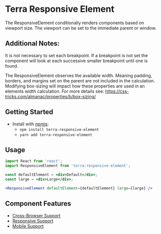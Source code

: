 # Terra Responsive Element

The ResponsiveElement conditionally renders components based on viewport size.
The viewport can be set to the immediate parent or window.

## Additional Notes:

It is not necessary to set each breakpoint. If a breakpoint is not set the component will look at each successive smaller breakpoint until one is found.

The ResponsiveElement observes the available width. Meaning padding, borders, and margins set on the parent are not included in the calculation. Modifying box-sizing will impact how these properties are used in an elements width calculation. For more details see: https://css-tricks.com/almanac/properties/b/box-sizing/

## Getting Started

- Install with [npmjs](https://www.npmjs.com):
  - `npm install terra-responsive-element`
  - `yarn add terra-responsive-element`

## Usage

```jsx
import React from 'react';
import ResponsiveElement from 'terra-responsive-element';

const defaultElement = <div>Default</div>;
const large = <div>Large</div>;

<ResponsiveElement defaultElement={defaultElement} large={large} />
```

## Component Features
* [Cross-Browser Support](https://github.com/cerner/terra-ui/blob/master/src/terra-dev-site/contributing/ComponentStandards.e.contributing.md#cross-browser-support)
* [Responsive Support](https://github.com/cerner/terra-ui/blob/master/src/terra-dev-site/contributing/ComponentStandards.e.contributing.md#responsive-support)
* [Mobile Support](https://github.com/cerner/terra-ui/blob/master/src/terra-dev-site/contributing/ComponentStandards.e.contributing.md#mobile-support)
